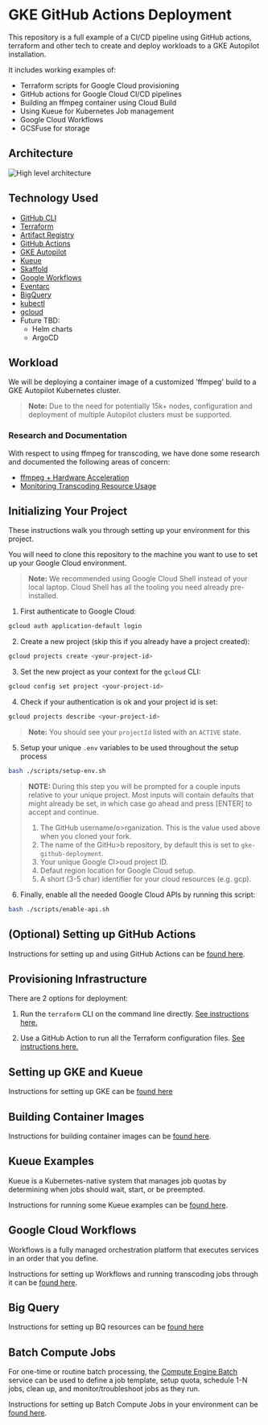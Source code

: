 # GKE GitHub Actions Deployment
This repository is a full example of a CI/CD pipeline using GitHub actions,
terraform and other tech to create and deploy workloads to a GKE Autopilot
installation.

It includes working examples of:
  - Terraform scripts for Google Cloud provisioning
  - GitHub actions for Google Cloud CI/CD pipelines
  - Building an ffmpeg container using Cloud Build
  - Using Kueue for Kubernetes Job management
  - Google Cloud Workflows
  - GCSFuse for storage

## Architecture
![High level architecture](docs/img/architecture-diagram.png "High level architecture")

## Technology Used
- [GitHub CLI](https://github.com/cli/cli#installation)
- [Terraform](https://www.terraform.io/downloads.html)
- [Artifact Registry](https://cloud.google.com/artifact-registry/docs)
- [GitHub Actions](https://docs.github.com/en/actions)
- [GKE Autopilot](https://cloud.google.com/kubernetes-engine/docs/concepts/autopilot-overview)
- [Kueue](https://kueue.sigs.k8s.io/docs/overview/)
- [Skaffold](https://skaffold.dev/docs/)
- [Google Workflows](https://cloud.google.com/workflows/docs/overview)
- [Eventarc](https://cloud.google.com/eventarc/docs/overview)
- [BigQuery ](https://cloud.google.com/bigquery/docs/introduction)
- [kubectl](https://kubernetes.io/docs/tasks/tools/install-kubectl/)
- [gcloud](https://cloud.google.com/sdk/docs/install)
- Future TBD:
  - Helm charts
  - ArgoCD

## Workload
We will be deploying a container image of a customized 'ffmpeg' build to a GKE Autopilot Kubernetes cluster.

> __Note:__ Due to the need for potentially 15k+ nodes, configuration and deployment of multiple Autopilot clusters must be supported.

### Research and Documentation
With respect to using ffmpeg for transcoding, we have done some research and documented the following areas of concern:
- [ffmpeg + Hardware Acceleration](./accelerating-ffmpeg-in-hardware.md)
- [Monitoring Transcoding Resource Usage](./monitoring-encoder-usage.md)

## Initializing Your Project

These instructions walk you through setting up your environment for this project.

You will need to clone this repository to the machine you want to use to set up your Google Cloud environment.

> **Note:** We recommended using Google Cloud Shell instead of your local laptop. Cloud Shell has all the tooling you need already pre-installed.

1. First authenticate to Google Cloud:

  ```bash
  gcloud auth application-default login
  ```

2. Create a new project (skip this if you already have a project created):

  ```bash
  gcloud projects create <your-project-id>
  ```

3. Set the new project as your context for the `gcloud` CLI:

  ```bash
  gcloud config set project <your-project-id>
  ```

4. Check if your authentication is ok and your project id is set:

  ```bash
  gcloud projects describe <your-project-id>
  ```

> __Note:__ You should see your `projectId` listed with an `ACTIVE` state.

5. Setup your unique `.env` variables to be used throughout the setup
process

  ```bash
  bash ./scripts/setup-env.sh
  ```

>__NOTE:__ During this step you will be prompted for a couple inputs relative to your unique
>project. Most inputs will contain defaults that might already be set, in which case go ahead and
>press [ENTER] to accept and continue.
>
>1. The GitHub username/o>rganization. This is the value used above when you cloned your fork.
>2. The name of the GitHu>b repository, by default this is set to `gke-github-deployment`.
>3. Your unique Google Cl>oud project ID.
>4. Defaut region location for Google Cloud setup.
>5. A short (3-5 char) identifier for your cloud resources (e.g. gcp).

6. Finally, enable all the needed Google Cloud APIs by running this script:

  ```bash
  bash ./scripts/enable-api.sh
  ```

## (Optional) Setting up GitHub Actions

Instructions for setting up and using GitHub Actions can be [found here](./github-actions/README.md).

## Provisioning Infrastructure

There are 2 options for deployment:

1. Run the `terraform` CLI on the command line directly. [See instructions here.](./terraform/README.md)

2. Use a GitHub Action to run all the Terraform configuration files. [See instructions here.](./github-actions/README.md)

## Setting up GKE and Kueue

Instructions for setting up GKE can be [found here](./gke/README.md)

## Building Container Images

Instructions for building container images can be [found here](./containers/README.md).

## Kueue Examples

Kueue is a Kubernetes-native system that manages job quotas by determining when jobs should wait, start, or be preempted.

Instructions for running some Kueue examples can be [found here](./gke/kueue/examples/README.md).

## Google Cloud Workflows

Workflows is a fully managed orchestration platform that executes services in an order that you define.

Instructions for setting up Workflows and running transcoding jobs through it can be [found here](./workflows/README.md).

## Big Query
Instructions for setting up BQ resources can be [found here](./analytics/README.md)

## Batch Compute Jobs
For one-time or routine batch processing, the [Compute Engine Batch](https://cloud.google.com/batch/docs/create-run-job) service can be used to define a job template, setup quota, schedule 1-N jobs, clean up, and monitor/troubleshoot jobs as they run.

Instructions for setting up Batch Compute Jobs in your environment can be [found here](./examples/batch-compute-jobs/README.md).
